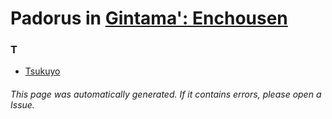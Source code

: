 # Padorus in [Gintama': Enchousen](https://myanimelist.net/anime/15417/Gintama__Enchousen)

### T
* [Tsukuyo](https://github.com/shadow578/Project-Padoru/blob/master/table-of-contents/characters/Tsukuyo.md)

###### This page was automatically generated. If it contains errors, please open a Issue.
